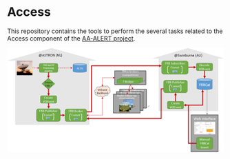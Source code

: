 # Access

This repository contains the tools to perform the several tasks related to the Access component of the [AA-ALERT project](https://www.esciencecenter.nl/project/aa-alert).

![AA-ALERT Access](AA-ALERT_Access.png)
